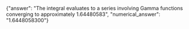 {"answer": "The integral evaluates to a series involving Gamma functions converging to approximately 1.64480583", "numerical_answer": "1.6448058300"}